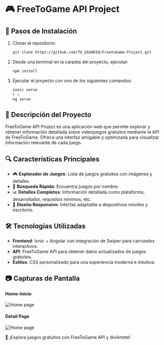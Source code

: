 # 🎮 FreeToGame API Project

## 🚀 Pasos de Instalación

1. Clonar el repositorio:

   ```sh
   git clone https://github.com/TU_USUARIO/FreetoGame-Project.git
   ```

2. Desde una terminal en la carpeta del proyecto, ejecutar:

   ```sh
   npm install
   ```

3. Ejecutar el proyecto con uno de los siguientes comandos:

   ```sh
   ionic serve
   # o
   ng serve
   ```

## 🎯 Descripción del Proyecto

FreeToGame API Project es una aplicación web que permite explorar y obtener información detallada sobre videojuegos gratuitos mediante la API de FreeToGame. Ofrece una interfaz amigable y optimizada para visualizar información relevante de cada juego.

## 🔍 Características Principales

- 🎮 **Explorador de Juegos**: Lista de juegos gratuitos con imágenes y detalles.
- 🔎 **Búsqueda Rápida**: Encuentra juegos por nombre.
- 📊 **Detalles Completos**: Información detallada como plataforma, desarrollador, requisitos mínimos, etc.
- 📱 **Diseño Responsivo**: Interfaz adaptable a dispositivos móviles y escritorio.

## 🛠️ Tecnologías Utilizadas

- **Frontend**: Ionic + Angular con integración de Swiper para carruseles interactivos.
- **API**: FreeToGame API para obtener datos actualizados de juegos gratuitos.
- **Estilos**: CSS personalizado para una experiencia moderna e intuitiva.

## 📷 Capturas de Pantalla

#### Home-Inicio
![Home page](https://i.imgur.com/IEGd2dM.png)

#### Detail Page

![Home page](https://i.imgur.com/IEGd2dM.png)

🚀 ¡Explora juegos gratuitos con FreeToGame API y diviértete!
